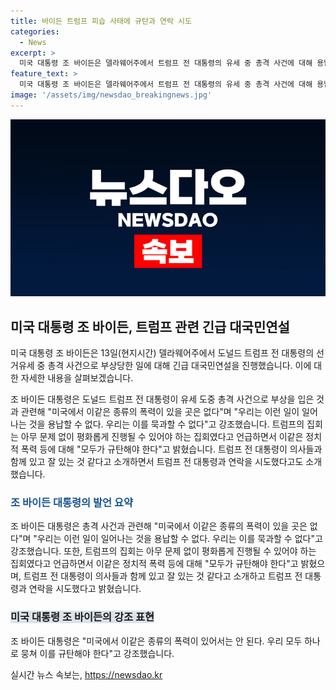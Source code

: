 ```yaml
---
title: 바이든 트럼프 피습 사태에 규탄과 연락 시도
categories:
  - News
excerpt: >
  미국 대통령 조 바이든은 델라웨어주에서 트럼프 전 대통령의 유세 중 총격 사건에 대해 용납할 수 없다며 강하게 비판했다. 바이든 대통령은 이같은 폭력이 용인될 수 없다고 강조하며, 트럼프의 집회는 평화롭게 진행돼야 했다고 언급했으며, 현재 상황에 대한 조사가 진행 중이라고 밝혔다. 또한, 트럼프와 대화를 나눌 수 있다면 알려줄 것이라고 덧붙였다. 이에 앞서 바이든 대통령은 트럼프와 의사들이 안전한 것으로 알고 있다고 밝혔고, 무사했기를 바란다는 말을 전했다.
feature_text: >
  미국 대통령 조 바이든은 델라웨어주에서 트럼프 전 대통령의 유세 중 총격 사건에 대해 용납할 수 없다며 강하게 비판했다. 바이든 대통령은 이같은 폭력이 용인될 수 없다고 강조하며, 트럼프의 집회는 평화롭게 진행돼야 했다고 언급했으며, 현재 상황에 대한 조사가 진행 중이라고 밝혔다. 또한, 트럼프와 대화를 나눌 수 있다면 알려줄 것이라고 덧붙였다. 이에 앞서 바이든 대통령은 트럼프와 의사들이 안전한 것으로 알고 있다고 밝혔고, 무사했기를 바란다는 말을 전했다.
image: '/assets/img/newsdao_breakingnews.jpg'
---
```


<p><img src="/assets/img/newsdao_breakingnews.jpg" alt="cryptoinkorea 속보" /></p>

<h2 data-ke-size="size26">미국 대통령 조 바이든, 트럼프 관련 긴급 대국민연설</h2>

<p>미국 대통령 조 바이든은 13일(현지시간) 델라웨어주에서 도널드 트럼프 전 대통령의 선거유세 중 총격 사건으로 부상당한 일에 대해 긴급 대국민연설을 진행했습니다. 이에 대한 자세한 내용을 살펴보겠습니다.</p>

<p data-ke-size="size16">조 바이든 대통령은 도널드 트럼프 전 대통령이 유세 도중 총격 사건으로 부상을 입은 것과 관련해 "미국에서 이같은 종류의 폭력이 있을 곳은 없다"며 "우리는 이런 일이 일어나는 것을 용납할 수 없다. 우리는 이를 묵과할 수 없다"고 강조했습니다. 트럼프의 집회는 아무 문제 없이 평화롭게 진행될 수 있어야 하는 집회였다고 언급하면서 이같은 정치적 폭력 등에 대해 "모두가 규탄해야 한다"고 밝혔습니다. 트럼프 전 대통령이 의사들과 함께 있고 잘 있는 것 같다고 소개하면서 트럼프 전 대통령과 연락을 시도했다고도 소개했습니다.</p>

<h3><b><span style="color: #1a5490;">조 바이든 대통령의 발언 요약</span></b></h3>

<p data-ke-size="size16">조 바이든 대통령은 총격 사건과 관련해 "미국에서 이같은 종류의 폭력이 있을 곳은 없다"며 "우리는 이런 일이 일어나는 것을 용납할 수 없다. 우리는 이를 묵과할 수 없다"고 강조했습니다. 또한, 트럼프의 집회는 아무 문제 없이 평화롭게 진행될 수 있어야 하는 집회였다고 언급하면서 이같은 정치적 폭력 등에 대해 "모두가 규탄해야 한다"고 밝혔으며, 트럼프 전 대통령이 의사들과 함께 있고 잘 있는 것 같다고 소개하고 트럼프 전 대통령과 연락을 시도했다고 밝혔습니다.</p> 

<h3><b><span style="background-color: #21538527;">미국 대통령 조 바이든의 강조 표현</span></b></h3>

<p data-ke-size="size16">조 바이든 대통령은 "미국에서 이같은 종류의 폭력이 있어서는 안 된다. 우리 모두 하나로 뭉쳐 이를 규탄해야 한다"고 강조했습니다.</p>
실시간 뉴스 속보는, <a href="https://newsdao.kr" rel="dofollow">https://newsdao.kr</a>


